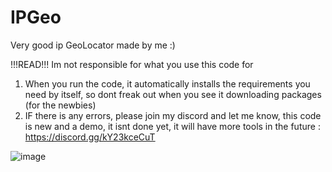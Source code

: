 # IPGeo
Very good ip GeoLocator made by me :)

!!!READ!!!
Im not responsible for what you use this code for

1. When you run the code, it automatically installs the requirements you need by itself, so dont freak out when you see it downloading packages (for the newbies)
2. IF there is any errors, please join my discord and let me know, this code is new and a demo, it isnt done yet, it will have more tools in the future : https://discord.gg/kY23kceCuT


![image](https://github.com/user-attachments/assets/805bc728-38dd-4dbe-b33d-d2df59f5130f)

